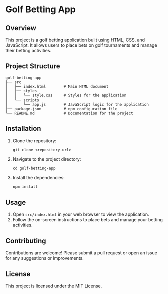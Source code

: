 # Golf Betting App

## Overview
This project is a golf betting application built using HTML, CSS, and JavaScript. It allows users to place bets on golf tournaments and manage their betting activities.

## Project Structure
```
golf-betting-app
├── src
│   ├── index.html        # Main HTML document
│   ├── styles
│   │   └── style.css     # Styles for the application
│   └── scripts
│       └── app.js        # JavaScript logic for the application
├── package.json          # npm configuration file
└── README.md             # Documentation for the project
```

## Installation
1. Clone the repository:
   ```
   git clone <repository-url>
   ```
2. Navigate to the project directory:
   ```
   cd golf-betting-app
   ```
3. Install the dependencies:
   ```
   npm install
   ```

## Usage
1. Open `src/index.html` in your web browser to view the application.
2. Follow the on-screen instructions to place bets and manage your betting activities.

## Contributing
Contributions are welcome! Please submit a pull request or open an issue for any suggestions or improvements.

## License
This project is licensed under the MIT License.